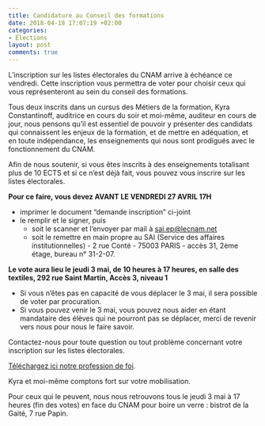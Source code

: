 ```yaml
---
title: Candidature au Conseil des formations
date: 2018-04-18 17:07:19 +02:00
categories:
- Élections
layout: post
comments: true
---
```


L’inscription sur les listes électorales du CNAM arrive à échéance ce vendredi. Cette inscription vous permettra de voter pour choisir ceux qui vous représenteront au sein du conseil des formations.

Tous deux inscrits dans un cursus des Métiers de la formation, Kyra Constantinoff, auditrice en cours du soir et moi-même, auditeur en cours de jour, nous pensons qu’il est essentiel de pouvoir y présenter des candidats qui connaissent les enjeux de la formation, et de mettre en adéquation, et en toute indépendance, les enseignements qui nous sont prodigués avec le fonctionnement du CNAM.

Afin de nous soutenir, si vous êtes inscrits à des enseignements totalisant plus de 10 ECTS et si ce n’est déjà fait, vous pouvez vous inscrire sur les listes électorales.

**Pour ce faire, vous devez AVANT LE VENDREDI 27 AVRIL 17H**
* imprimer le document “demande inscription” ci-joint
* le remplir et le signer, puis
  * soit le scanner et l’envoyer par mail à sai.ep@lecnam.net
  * soit le remettre en main propre  au SAI (Service des affaires institutionnelles) - 2 rue Conté - 75003 PARIS - accès 31, 2ème étage, bureau n° 31-2-07.

**Le vote aura lieu le jeudi 3 mai, de 10 heures à 17 heures, en salle des textiles, 292 rue Saint Martin, Accès 3, niveau 1**

* Si vous n’êtes pas en capacité de vous déplacer le 3 mai, il sera possible de voter par procuration.
* Si vous pouvez venir le 3 mai, vous pouvez nous aider en étant mandataire des élèves qui ne pourront pas se déplacer, merci de revenir vers nous pour nous le faire savoir.

Contactez-nous pour toute question ou tout problème concernant votre inscription sur les listes électorales.

[Téléchargez ici notre profession de foi](#).

Kyra et moi-même comptons fort sur votre mobilisation.

Pour ceux qui le peuvent, nous nous retrouvons tous le jeudi 3 mai à 17 heures (fin des votes) en face du CNAM pour boire un verre : bistrot de la Gaité, 7 rue Papin.
